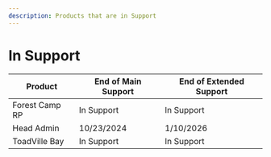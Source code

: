 ```yaml
---
description: Products that are in Support
---
```


# In Support



| Product        | End of Main Support | End of Extended Support |
| -------------- | ------------------- | ----------------------- |
| Forest Camp RP | In Support          | In Support              |
| Head Admin     | 10/23/2024          | 1/10/2026               |
| ToadVille Bay  | In Support          | In Support              |

